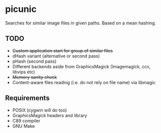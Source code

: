# picunic

Searches for similar image files in given paths. Based on a mean hashing.

## TODO
- ~~Custom application start for group of similar files~~
- dHash variant (alternative or second pass)
- pHash (second pass)
- Different backends aside from GraphicsMagick (Imagemagick, ccv, libvips etc)
- ~~Memory sanity check~~
- Content-aware files reading (i.e. do not rely on file name) via libmagic

## Requirements
- POSIX (cygwin will do too)
- GraphicsMagick headers and library
- C89 compiler
- GNU Make
